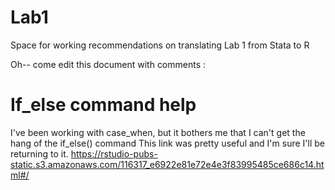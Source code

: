 # Lab1
Space for working recommendations on translating Lab 1 from Stata to R

Oh-- come edit this document with comments :

# If_else command help
I've been working with case_when, but it bothers me that I can't get the hang of the if_else() command
This link was pretty useful and I'm sure I'll be returning to it.
https://rstudio-pubs-static.s3.amazonaws.com/116317_e6922e81e72e4e3f83995485ce686c14.html#/

